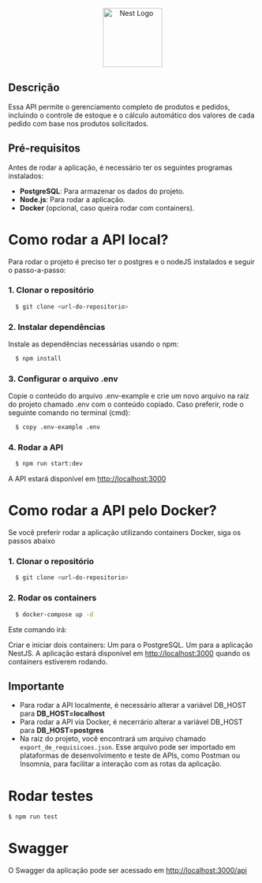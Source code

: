<p align="center">
  <a href="http://nestjs.com/" target="blank"><img src="https://nestjs.com/img/logo-small.svg" width="120" alt="Nest Logo" /></a>
</p>

[circleci-image]: https://img.shields.io/circleci/build/github/nestjs/nest/master?token=abc123def456
[circleci-url]: https://circleci.com/gh/nestjs/nest

## Descrição

Essa API permite o gerenciamento completo de produtos e pedidos, incluindo o controle de estoque e o cálculo automático dos valores de cada pedido com base nos produtos solicitados.

## Pré-requisitos

Antes de rodar a aplicação, é necessário ter os seguintes programas instalados:

- **PostgreSQL**: Para armazenar os dados do projeto.
- **Node.js**: Para rodar a aplicação.
- **Docker** (opcional, caso queira rodar com containers).
  
# Como rodar a API local?
  Para rodar o projeto é preciso ter o postgres e o nodeJS instalados e seguir o passo-a-passo:
  ### 1. Clonar o repositório
  ```bash
    $ git clone <url-do-repositorio>
  ```
  ### 2. Instalar dependências
  Instale as dependências necessárias usando o npm:
  ```bash
    $ npm install
  ```
   ### 3. Configurar o arquivo .env
   Copie o conteúdo do arquivo .env-example e crie um novo arquivo na raiz do projeto chamado .env com o conteúdo copiado. Caso preferir, rode o seguinte comando no terminal (cmd): 
  ```bash
    $ copy .env-example .env
  ```
  ### 4. Rodar a API
  ```bash
    $ npm run start:dev
  ```
A API estará disponível em [http://localhost:3000](http://localhost:3000)

# Como rodar a API pelo Docker?
Se você preferir rodar a aplicação utilizando containers Docker, siga os passos abaixo
 ### 1. Clonar o repositório
  ```bash
    $ git clone <url-do-repositorio>
  ```
 ### 2. Rodar os containers 
  ```bash
    $ docker-compose up -d
  ```
Este comando irá:

Criar e iniciar dois containers:
Um para o PostgreSQL.
Um para a aplicação NestJS.
A aplicação estará disponível em [http://localhost:3000](http://localhost:3000) quando os containers estiverem rodando.

## Importante
- Para rodar a API localmente, é necessário alterar a variável DB_HOST para **DB_HOST=localhost**
- Para rodar a API via Docker, é necerrário alterar a variável DB_HOST para **DB_HOST=postgres**
- Na raiz do projeto, você encontrará um arquivo chamado ```export_de_requisicoes.json```. Esse arquivo pode ser importado em plataformas de desenvolvimento e teste de APIs, como Postman ou Insomnia, para facilitar a interação com as rotas da aplicação.

# Rodar testes
```bash
$ npm run test
```

# Swagger
O Swagger da aplicação pode ser acessado em  [http://localhost:3000/api](http://localhost:3000/api)


